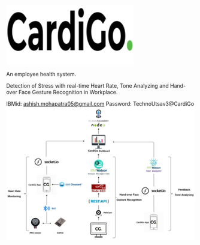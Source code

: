 ![alt text](https://github.com/amgugu111/CardiGo/blob/master/Images/CardigoLogo.png?raw=true)

An employee health system.

Detection of Stress with real-time Heart Rate, Tone Analyzing and Hand-over Face Gesture Recognition in Workplace.

IBMid: ashish.mohapatra05@gmail.com
Password: TechnoUtsav3@CardiGo
![alt text](https://github.com/amgugu111/CardiGo/blob/master/Images/CardigoFlow.jpg?raw=true)
